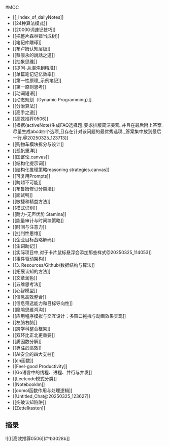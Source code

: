#MOC 
- [[_Index_of_dailyNotes]]
- [[24种算法模式]]
- [[20000词速记技巧]]
- [[把整片森林错当成树]]
- [[笔记库雕琢]]
- [[布卢姆认知层级]]
- [[蔡康永的說話之道]]
- [[抽象思维]]
- [[提问-从混沌到精准]]
- [[单篇笔记记忆效率]]
- [[第一性原理_示例笔记]]
- [[第一原则思考]]
- [[动词短语]]
- [[动态规划（Dynamic Programming）]]
- [[分治算法]]
- [[高手之道]]
- [[高效推荐0506]]
- [[根据{activeNote}生成FAQ选择题_要求排版简洁美观_并且在最后附上答案_尽量生成abcd四个选项,且存在针对该问题的最优秀选项._答案集中放到最后一行.@20250325_123713]]
- [[购物车模块拆分与设计]]
- [[孤帆重洋]]
- [[国富论.canvas]]
- [[结构化提示词]]
- [[结构化推理策略reasoning strategies.canvas]]
- [[可复用Prompts]]
- [[跨越不可能]]
- [[布鲁姆修订分类法]]
- [[面试鸭]]
- [[敏捷和精益方法]]
- [[模式识别]]
- [[耐力-无声优势 Stamina]]
- [[能量审计与时间块策略]]
- [[时间与注意力]]
- [[批判性思维]]
- [[企业目标战略解码]]
- [[生词助记]]
- [[实际项目中,对于卡片鼠标悬浮会添加那些样式@20250325_114053]]
- [[事件驱动架构]]
- [[3. Resources/Github/数据结构与算法]]
- [[拓展认知的方法]]
- [[文章润色]]
- [[五维思考法]]
- [[心智模型]]
- [[信息高效整合]]
- [[信息筛选能力和目标导向性]]
- [[隐喻思维鸿沟]]
- [[应用程序模拟与交互设计：多窗口拖拽与动画效果实现]]
- [[左脑右脑]]
- [[跨学科整合框架]]
- [[双环比正北更重要]]
- [[质因数分解]]
- [[專注於高效]]
- [[AI安全的四大支柱]]
- [[cn函数]]
- [[Feel-good Productivity]]
- [[Go语言中的线程、进程、并行与并发]]
- [[Leetcode模式分类]]
- [[Notebooklm]]
- [[oomol函数作用与处理逻辑]]
- [[Untitled_Chat@20250325_123627]]
- [[突破认知陷阱]]
- [[Zettelkasten]]


## 摘录

![[[[高效推荐0506]]#^b3028b]]